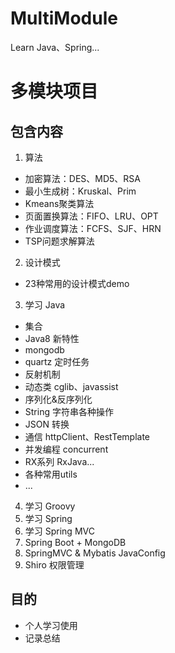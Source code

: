 # MultiModule
Learn Java、Spring...

# 多模块项目

## 包含内容

1. 算法
- 加密算法：DES、MD5、RSA
- 最小生成树：Kruskal、Prim
- Kmeans聚类算法
- 页面置换算法：FIFO、LRU、OPT
- 作业调度算法：FCFS、SJF、HRN
- TSP问题求解算法
2. 设计模式
- 23种常用的设计模式demo
3. 学习 Java
- 集合
- Java8 新特性
- mongodb
- quartz 定时任务
- 反射机制
- 动态类 cglib、javassist
- 序列化&反序列化
- String 字符串各种操作
- JSON 转换
- 通信 httpClient、RestTemplate
- 并发编程 concurrent
- RX系列 RxJava...
- 各种常用utils
- ...
4. 学习 Groovy
5. 学习 Spring
6. 学习 Spring MVC
7. Spring Boot + MongoDB
8. SpringMVC & Mybatis JavaConfig
9. Shiro 权限管理


## 目的

- 个人学习使用
- 记录总结
